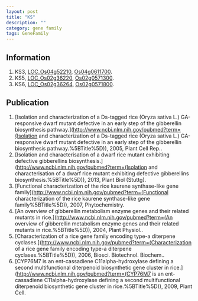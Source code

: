 ```yaml
---
layout: post
title: "KS"
description: ""
category: gene family
tags: GeneFamily
---
```


## Information
1. KS3, [LOC_Os04g52210](http://rice.plantbiology.msu.edu/cgi-bin/ORF_infopage.cgi?orf=LOC_Os04g52210), [Os04g0611700](http://rapdb.dna.affrc.go.jp/viewer/gbrowse_details/irgsp1?name=Os04g0611700).
2. KS5, [LOC_Os02g36220](http://rice.plantbiology.msu.edu/cgi-bin/ORF_infopage.cgi?orf=LOC_Os02g36220), [Os02g0571300](http://rapdb.dna.affrc.go.jp/viewer/gbrowse_details/irgsp1?name=Os02g0571300).
3. KS6, [LOC_Os02g36264](http://rice.plantbiology.msu.edu/cgi-bin/ORF_infopage.cgi?orf=LOC_Os02g36264), [Os02g0571800](http://rapdb.dna.affrc.go.jp/viewer/gbrowse_details/irgsp1?name=Os02g0571800).

## Publication
1. [Isolation and characterization of a Ds-tagged rice (Oryza sativa L.) GA-responsive dwarf mutant defective in an early step of the gibberellin biosynthesis pathway.](http://www.ncbi.nlm.nih.gov/pubmed?term=(Isolation and characterization of a Ds-tagged rice (Oryza sativa L.) GA-responsive dwarf mutant defective in an early step of the gibberellin biosynthesis pathway.%5BTitle%5D)), 2005, Plant Cell Rep..
2. [Isolation and characterisation of a dwarf rice mutant exhibiting defective gibberellins biosynthesis.](http://www.ncbi.nlm.nih.gov/pubmed?term=(Isolation and characterisation of a dwarf rice mutant exhibiting defective gibberellins biosynthesis.%5BTitle%5D)), 2013, Plant Biol (Stuttg).
3. [Functional characterization of the rice kaurene synthase-like gene family](http://www.ncbi.nlm.nih.gov/pubmed?term=(Functional characterization of the rice kaurene synthase-like gene family%5BTitle%5D)), 2007, Phytochemistry.
4. [An overview of gibberellin metabolism enzyme genes and their related mutants in rice.](http://www.ncbi.nlm.nih.gov/pubmed?term=(An overview of gibberellin metabolism enzyme genes and their related mutants in rice.%5BTitle%5D)), 2004, Plant Physiol..
5. [Characterization of a rice gene family encoding type-a diterpene cyclases.](http://www.ncbi.nlm.nih.gov/pubmed?term=(Characterization of a rice gene family encoding type-a diterpene cyclases.%5BTitle%5D)), 2006, Biosci. Biotechnol. Biochem..
6. [CYP76M7 is an ent-cassadiene C11alpha-hydroxylase defining a second multifunctional diterpenoid biosynthetic gene cluster in rice.](http://www.ncbi.nlm.nih.gov/pubmed?term=(CYP76M7 is an ent-cassadiene C11alpha-hydroxylase defining a second multifunctional diterpenoid biosynthetic gene cluster in rice.%5BTitle%5D)), 2009, Plant Cell.


